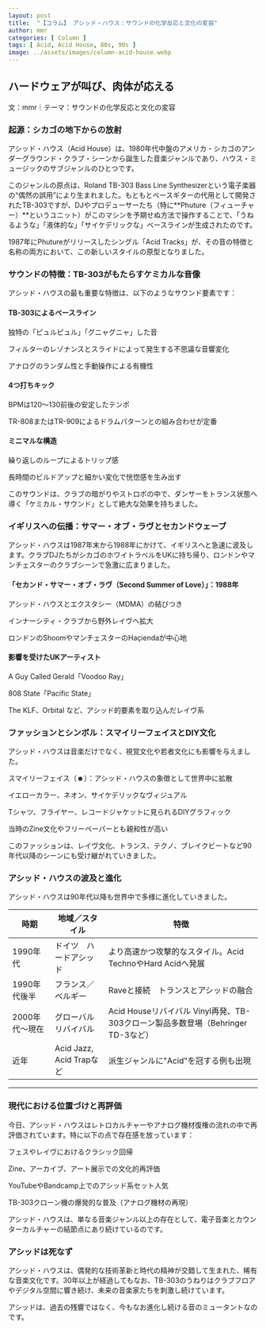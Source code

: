```yaml
---
layout: post
title:  "【コラム】 アシッド・ハウス：サウンドの化学反応と文化の変容"
author: mmr
categories: [ Column ]
tags: [ Acid, Acid House, 80s, 90s ]
image: ../assets/images/column-acid-house.webp
---
```


## ハードウェアが叫び、肉体が応える


文：mmr｜テーマ：サウンドの化学反応と文化の変容



### 起源：シカゴの地下からの放射
アシッド・ハウス（Acid House）は、1980年代中盤のアメリカ・シカゴのアンダーグラウンド・クラブ・シーンから誕生した音楽ジャンルであり、ハウス・ミュージックのサブジャンルのひとつです。

このジャンルの原点は、Roland TB-303 Bass Line Synthesizerという電子楽器の“偶然の誤用”により生まれました。もともとベースギターの代用として開発されたTB-303ですが、DJやプロデューサーたち（特に**Phuture（フィューチャー）**というユニット）がこのマシンを予期せぬ方法で操作することで、「うねるような」「液体的な」「サイケデリックな」ベースラインが生成されたのです。

1987年にPhutureがリリースしたシングル「Acid Tracks」が、その音の特徴と名称の両方において、この新しいスタイルの原型となりました。

### サウンドの特徴：TB-303がもたらすケミカルな音像
アシッド・ハウスの最も重要な特徴は、以下のようなサウンド要素です：

#### TB-303によるベースライン

独特の「ピュルピュル」「グニャグニャ」した音

フィルターのレゾナンスとスライドによって発生する不思議な音響変化

アナログのランダム性と手動操作による有機性

#### 4つ打ちキック
BPMは120〜130前後の安定したテンポ

TR-808またはTR-909によるドラムパターンとの組み合わせが定番

#### ミニマルな構造
繰り返しのループによるトリップ感

長時間のビルドアップと細かい変化で恍惚感を生み出す

このサウンドは、クラブの暗がりやストロボの中で、ダンサーをトランス状態へ導く「ケミカル・サウンド」として絶大な効果を持ちました。

### イギリスへの伝播：サマー・オブ・ラヴとセカンドウェーブ
アシッド・ハウスは1987年末から1988年にかけて、イギリスへと急速に波及します。クラブDJたちがシカゴのホワイトラベルをUKに持ち帰り、ロンドンやマンチェスターのクラブシーンで急激に広まりました。

####  「セカンド・サマー・オブ・ラヴ（Second Summer of Love）」：1988年
アシッド・ハウスとエクスタシー（MDMA）の結びつき

インナーシティ・クラブから野外レイヴへ拡大

ロンドンのShoomやマンチェスターのHaçiendaが中心地

#### 影響を受けたUKアーティスト
A Guy Called Gerald「Voodoo Ray」

808 State「Pacific State」

The KLF、Orbital など、アシッド的要素を取り込んだレイヴ系

### ファッションとシンボル：スマイリーフェイスとDIY文化
アシッド・ハウスは音楽だけでなく、視覚文化や若者文化にも影響を与えました。

スマイリーフェイス（☻）：アシッド・ハウスの象徴として世界中に拡散

イエローカラー、ネオン、サイケデリックなヴィジュアル

Tシャツ、フライヤー、レコードジャケットに見られるDIYグラフィック

当時のZine文化やフリーペーパーとも親和性が高い

このファッションは、レイヴ文化、トランス、テクノ、ブレイクビートなど90年代以降のシーンにも受け継がれていきました。

### アシッド・ハウスの波及と進化
アシッド・ハウスは90年代以降も世界中で多様に進化していきました。

<div class="table-border">
<table>
  <thead>
    <tr>
      <th>時期</th>
      <th>地域／スタイル</th>
      <th>特徴</th>
    </tr>
  </thead>
  <tbody>
    <tr>
      <td>1990年代</td>
      <td>ドイツ　ハードアシッド</td>
      <td>より高速かつ攻撃的なスタイル。Acid TechnoやHard Acidへ発展</td>
    </tr>
    <tr>
      <td>1990年代後半</td>
      <td>フランス／ベルギー</td>
      <td>Raveと接続　トランスとアシッドの融合</td>
    </tr>
    <tr>
      <td>2000年代〜現在</td>
      <td>グローバルリバイバル</td>
      <td>Acid Houseリバイバル Vinyl再発、TB-303クローン製品多数登場（Behringer TD-3など）</td>
    </tr>
    <tr>
      <td>近年</td>
      <td>Acid Jazz, Acid Trapなど</td>
      <td>派生ジャンルに"Acid"を冠する例も出現</td>
    </tr>
  </tbody>
</table>
</div>
		
<hr>

### 現代における位置づけと再評価
今日、アシッド・ハウスはレトロカルチャーやアナログ機材復権の流れの中で再評価されています。特に以下の点で存在感を放っています：

フェスやレイヴにおけるクラシック回帰

Zine、アーカイブ、アート展示での文化的再評価

YouTubeやBandcamp上でのアシッド系セット人気

TB-303クローン機の爆発的な普及（アナログ機材の再現）

アシッド・ハウスは、単なる音楽ジャンル以上の存在として、電子音楽とカウンターカルチャーの結節点にあり続けているのです。

### アシッドは死なず
アシッド・ハウスは、偶発的な技術革新と時代の精神が交錯して生まれた、稀有な音楽文化です。30年以上が経過してもなお、TB-303のうねりはクラブフロアやデジタル空間に響き続け、未来の音楽家たちを刺激し続けています。

アシッドは、過去の残響ではなく、今もなお進化し続ける音のミュータントなのです。